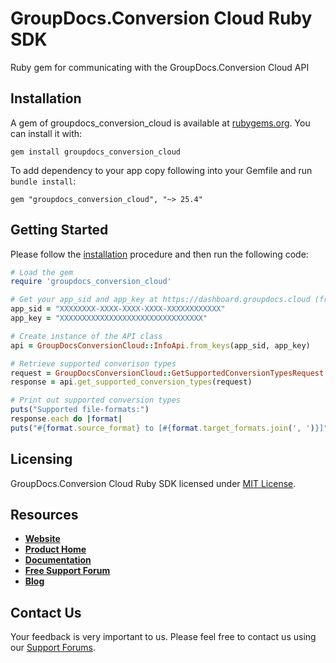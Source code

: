 # GroupDocs.Conversion Cloud Ruby SDK
Ruby gem for communicating with the GroupDocs.Conversion Cloud API

## Installation

A gem of groupdocs_conversion_cloud is available at [rubygems.org](https://rubygems.org). You can install it with:

```shell
gem install groupdocs_conversion_cloud
```    

To add dependency to your app copy following into your Gemfile and run `bundle install`:

```
gem "groupdocs_conversion_cloud", "~> 25.4"
```

## Getting Started

Please follow the [installation](#installation) procedure and then run the following code:
```ruby
# Load the gem
require 'groupdocs_conversion_cloud'

# Get your app_sid and app_key at https://dashboard.groupdocs.cloud (free registration is required).
app_sid = "XXXXXXXX-XXXX-XXXX-XXXX-XXXXXXXXXXXX"
app_key = "XXXXXXXXXXXXXXXXXXXXXXXXXXXXXXXX"

# Create instance of the API class
api = GroupDocsConversionCloud::InfoApi.from_keys(app_sid, app_key)

# Retrieve supported converison types
request = GroupDocsConversionCloud::GetSupportedConversionTypesRequest.new
response = api.get_supported_conversion_types(request)

# Print out supported conversion types
puts("Supported file-formats:")
response.each do |format|
puts("#{format.source_format} to [#{format.target_formats.join(', ')}]")
```

## Licensing
GroupDocs.Conversion Cloud Ruby SDK licensed under [MIT License](LICENSE).

## Resources
+ [**Website**](https://www.groupdocs.cloud)
+ [**Product Home**](https://products.groupdocs.cloud/conversion)
+ [**Documentation**](https://docs.groupdocs.cloud/display/conversioncloud/Home)
+ [**Free Support Forum**](https://forum.groupdocs.cloud/c/conversion)
+ [**Blog**](https://blog.groupdocs.cloud/category/conversion)

## Contact Us
Your feedback is very important to us. Please feel free to contact us using our [Support Forums](https://forum.groupdocs.cloud/c/conversion).